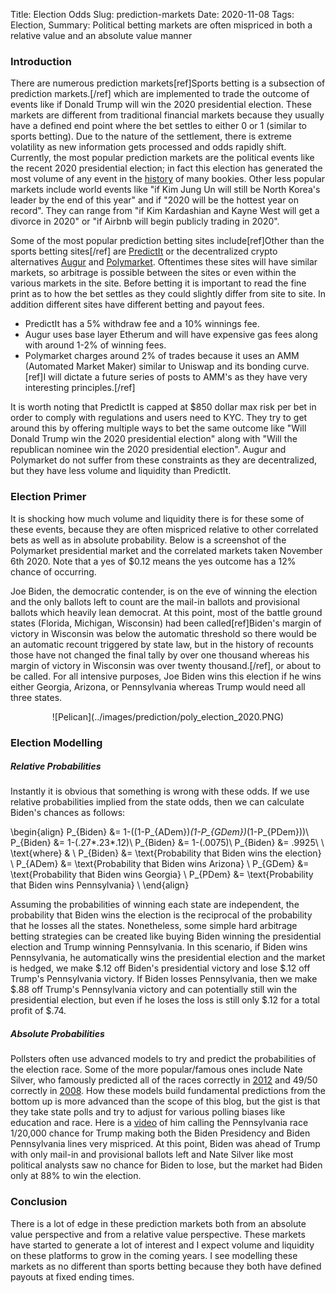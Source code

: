 Title: Election Odds
Slug: prediction-markets
Date: 2020-11-08
Tags: Election, 
Summary: Political betting markets are often mispriced in both a relative value and an absolute value manner

<h3>Introduction</h3>
<p>
There are numerous prediction markets[ref]Sports betting is a subsection of prediction markets.[/ref] which are implemented to trade the outcome of events like if Donald Trump will win the 2020 presidential election.
These markets are different from traditional financial markets because they usually have a defined end point where the bet settles to either 0 or 1 (similar to sports betting).
Due to the nature of the settlement, there is extreme volatility as new information gets processed and odds rapidly shift. 
Currently, the most popular prediction markets are the political events like the recent 2020 presidential election; in fact this election has generated the most volume of any event in the <a href="https://twitter.com/DaveMasonBOL/status/1324432207549792258" target="_blank">history</a> of many bookies.
Other less popular markets include world events like "if Kim Jung Un will still be North Korea's leader by the end of this year" and if "2020 will be the hottest year on record".
They can range from "if Kim Kardashian and Kayne West will get a divorce in 2020" or "if Airbnb will begin publicly trading in 2020". 
</p>

<p>
Some of the most popular prediction betting sites include[ref]Other than the sports betting sites[/ref] are <a href="https://www.predictit.org" target="_blank">PredictIt</a> or the decentralized crypto alternatives <a href="net" target="_blank">Augur</a> and <a href="https://polymarket.com" target="_blank">Polymarket</a>. 
Oftentimes these sites will have similar markets, so arbitrage is possible between the sites or even within the various markets in the site.
Before betting it is important to read the fine print as to how the bet settles as they could slightly differ from site to site. 
In addition different sites have different betting and payout fees. 
<ul>
  <li>PredictIt has a 5% withdraw fee and a 10% winnings fee. </li>
  <li>Augur uses base layer Etherum and will have expensive gas fees along with around 1-2% of winning fees.</li>
  <li>Polymarket charges around 2% of trades because it uses an AMM (Automated Market Maker) similar to Uniswap and its bonding curve. [ref]I will dictate a future series of posts to AMM's as they have very interesting principles.[/ref]
</li>
</ul>
</p>

<p>
It is worth noting that PredictIt is capped at $850 dollar max risk per bet in order to comply with regulations and users need to KYC. 
They try to get around this by offering multiple ways to bet the same outcome like "Will Donald Trump win the 2020 presidential election" along with "Will the republican nominee win the 2020 presidential election".
Augur and Polymarket do not suffer from these constraints as they are decentralized, but they have less volume and liquidity than PredictIt.
</p>


<h3>Election Primer</h3>
<p>
It is shocking how much volume and liquidity there is for these some of these events, because they are often mispriced relative to other correlated bets as well as in absolute probability.
Below is a screenshot of the Polymarket presidential market and the correlated markets taken November 6th 2020. 
Note that a yes of $0.12 means the yes outcome has a 12% chance of occurring.
</p>

<p>
Joe Biden, the democratic contender, is on the eve of winning the election and the only ballots left to count are the mail-in ballots and provisional ballots which heavily lean democrat.
At this point, most of the battle ground states (Florida, Michigan, Wisconsin) had been called[ref]Biden's margin of victory in Wisconsin was below the automatic threshold so there would be an automatic recount triggered by state law, but in the history of recounts those have not changed the final tally by over one thousand whereas his margin of victory in Wisconsin was over twenty thousand.[/ref],
or about to be called. 
For all intensive purposes, Joe Biden wins this election if he wins either Georgia, Arizona, or Pennsylvania whereas Trump would need all three states.
</p>

<center>
![Pelican](../images/prediction/poly_election_2020.PNG)
</center>

<h3>Election Modelling</h3>
<h5>Relative Probabilities</h5>
<p>
Instantly it is obvious that something is wrong with these odds. If we use relative probabilities implied from the state odds, then we can calculate Biden's chances as follows:
</p>

\begin{align}
P_{Biden} &= 1-((1-P_{ADem})*(1-P_{GDem})*(1-P_{PDem}))\\
P_{Biden} &= 1-(.27*.23*.12)\\
P_{Biden} &= 1-(.0075)\\
P_{Biden} &= .9925\\
\\
\text{where} & \\
P_{Biden} &= \text{Probability that Biden wins the election} \\
P_{ADem} &= \text{Probability that Biden wins Arizona} \\
P_{GDem} &= \text{Probability that Biden wins Georgia} \\
P_{PDem} &= \text{Probability that Biden wins Pennsylvania} \\
\end{align}

Assuming the probabilities of winning each state are independent, the probability that Biden wins the election is the reciprocal of the probability that he losses all the states.
Nonetheless, some simple hard arbitrage betting strategies can be created like buying Biden winning the presidential election and Trump winning Pennsylvania.
In this scenario, if Biden wins Pennsylvania, he automatically wins the presidential election and the market is hedged, we make $.12 off Biden's presidential victory and lose $.12 off Trump's Pennsylvania victory.
If Biden losses Pennsylvania, then we make $.88 off Trump's Pennsylvania victory and can potentially still win the presidential election, but even if he loses the loss is still only $.12 for a total profit of $.74.

<h5>Absolute Probabilities</h5>
<p>
Pollsters often use advanced models to try and predict the probabilities of the election race. 
Some of the more popular/famous ones include Nate Silver, who famously predicted all of the races correctly in <a href="https://www.theguardian.com/world/2012/nov/07/nate-silver-election-forecasts-right" target="_blank">2012</a> and 49/50 correctly in <a href="https://www.theguardian.com/commentisfree/2008/nov/06/us-elections-nate-silver-predictions" target="_blank">2008</a>.
How these models build fundamental predictions from the bottom up is more advanced than the scope of this blog, but the gist is that they take state polls and try to adjust for various polling biases like education and race.
Here is a <a href="https://www.youtube.com/watch?v=D8dyuRYqkhk" target="_blank">video</a> of him calling the Pennsylvania race 1/20,000 chance for Trump making both the Biden Presidency and Biden Pennsylvania lines very mispriced.
At this point, Biden was ahead of Trump with only mail-in and provisional ballots left and Nate Silver like most political analysts saw no chance for Biden to lose, but the market had Biden only at 88% to win the election.
</p>

<h3>Conclusion</h3>
<p>
There is a lot of edge in these prediction markets both from an absolute value perspective and from a relative value perspective.
These markets have started to generate a lot of interest and I expect volume and liquidity on these platforms to grow in the coming years.
I see modelling these markets as no different than sports betting because they both have defined payouts at fixed ending times.
</p>

